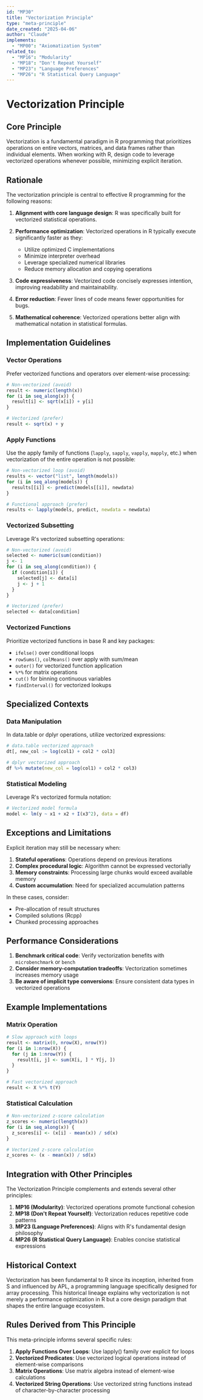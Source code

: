 ```yaml
---
id: "MP30"
title: "Vectorization Principle"
type: "meta-principle"
date_created: "2025-04-06"
author: "Claude"
implements:
  - "MP00": "Axiomatization System"
related_to:
  - "MP16": "Modularity"
  - "MP18": "Don't Repeat Yourself"
  - "MP23": "Language Preferences"
  - "MP26": "R Statistical Query Language"
---
```


# Vectorization Principle

## Core Principle

Vectorization is a fundamental paradigm in R programming that prioritizes operations on entire vectors, matrices, and data frames rather than individual elements. When working with R, design code to leverage vectorized operations whenever possible, minimizing explicit iteration.

## Rationale

The vectorization principle is central to effective R programming for the following reasons:

1. **Alignment with core language design**: R was specifically built for vectorized statistical operations.

2. **Performance optimization**: Vectorized operations in R typically execute significantly faster as they:
   - Utilize optimized C implementations
   - Minimize interpreter overhead
   - Leverage specialized numerical libraries
   - Reduce memory allocation and copying operations

3. **Code expressiveness**: Vectorized code concisely expresses intention, improving readability and maintainability.

4. **Error reduction**: Fewer lines of code means fewer opportunities for bugs.

5. **Mathematical coherence**: Vectorized operations better align with mathematical notation in statistical formulas.

## Implementation Guidelines

### Vector Operations

Prefer vectorized functions and operators over element-wise processing:

```r
# Non-vectorized (avoid)
result <- numeric(length(x))
for (i in seq_along(x)) {
  result[i] <- sqrt(x[i]) + y[i]
}

# Vectorized (prefer)
result <- sqrt(x) + y
```

### Apply Functions

Use the apply family of functions (`lapply`, `sapply`, `vapply`, `mapply`, etc.) when vectorization of the entire operation is not possible:

```r
# Non-vectorized loop (avoid)
results <- vector("list", length(models))
for (i in seq_along(models)) {
  results[[i]] <- predict(models[[i]], newdata)
}

# Functional approach (prefer)
results <- lapply(models, predict, newdata = newdata)
```

### Vectorized Subsetting

Leverage R's vectorized subsetting operations:

```r
# Non-vectorized (avoid)
selected <- numeric(sum(condition))
j <- 1
for (i in seq_along(condition)) {
  if (condition[i]) {
    selected[j] <- data[i]
    j <- j + 1
  }
}

# Vectorized (prefer)
selected <- data[condition]
```

### Vectorized Functions

Prioritize vectorized functions in base R and key packages:

- `ifelse()` over conditional loops
- `rowSums()`, `colMeans()` over apply with sum/mean
- `outer()` for vectorized function application
- `%*%` for matrix operations
- `cut()` for binning continuous variables
- `findInterval()` for vectorized lookups

## Specialized Contexts

### Data Manipulation

In data.table or dplyr operations, utilize vectorized expressions:

```r
# data.table vectorized approach
dt[, new_col := log(col1) + col2 * col3]

# dplyr vectorized approach
df %>% mutate(new_col = log(col1) + col2 * col3)
```

### Statistical Modeling

Leverage R's vectorized formula notation:

```r
# Vectorized model formula
model <- lm(y ~ x1 + x2 + I(x3^2), data = df)
```

## Exceptions and Limitations

Explicit iteration may still be necessary when:

1. **Stateful operations**: Operations depend on previous iterations
2. **Complex procedural logic**: Algorithm cannot be expressed vectorially
3. **Memory constraints**: Processing large chunks would exceed available memory
4. **Custom accumulation**: Need for specialized accumulation patterns

In these cases, consider:
- Pre-allocation of result structures
- Compiled solutions (Rcpp)
- Chunked processing approaches

## Performance Considerations

1. **Benchmark critical code**: Verify vectorization benefits with `microbenchmark` or `bench`
2. **Consider memory-computation tradeoffs**: Vectorization sometimes increases memory usage
3. **Be aware of implicit type conversions**: Ensure consistent data types in vectorized operations

## Example Implementations

### Matrix Operation

```r
# Slow approach with loops
result <- matrix(0, nrow(X), nrow(Y))
for (i in 1:nrow(X)) {
  for (j in 1:nrow(Y)) {
    result[i, j] <- sum(X[i, ] * Y[j, ])
  }
}

# Fast vectorized approach
result <- X %*% t(Y)
```

### Statistical Calculation

```r
# Non-vectorized z-score calculation
z_scores <- numeric(length(x))
for (i in seq_along(x)) {
  z_scores[i] <- (x[i] - mean(x)) / sd(x)
}

# Vectorized z-score calculation
z_scores <- (x - mean(x)) / sd(x)
```

## Integration with Other Principles

The Vectorization Principle complements and extends several other principles:

1. **MP16 (Modularity)**: Vectorized operations promote functional cohesion
2. **MP18 (Don't Repeat Yourself)**: Vectorization reduces repetitive code patterns
3. **MP23 (Language Preferences)**: Aligns with R's fundamental design philosophy
4. **MP26 (R Statistical Query Language)**: Enables concise statistical expressions

## Historical Context

Vectorization has been fundamental to R since its inception, inherited from S and influenced by APL, a programming language specifically designed for array processing. This historical lineage explains why vectorization is not merely a performance optimization in R but a core design paradigm that shapes the entire language ecosystem.

## Rules Derived from This Principle

This meta-principle informs several specific rules:

1. **Apply Functions Over Loops**: Use lapply() family over explicit for loops
2. **Vectorized Predicates**: Use vectorized logical operations instead of element-wise comparisons
3. **Matrix Operations**: Use matrix algebra instead of element-wise calculations
4. **Vectorized String Operations**: Use vectorized string functions instead of character-by-character processing